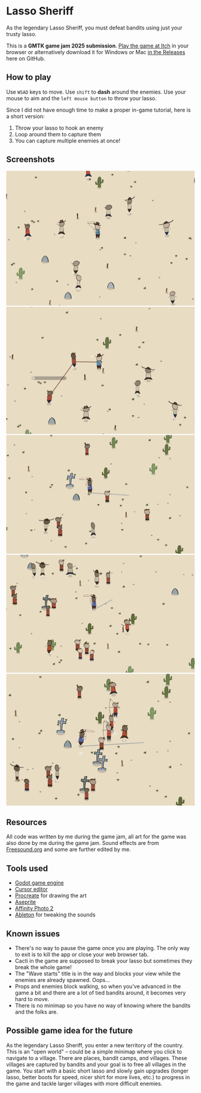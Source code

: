 # Lasso Sheriff

As the legendary Lasso Sheriff, you must defeat bandits using just your trusty lasso.

This is a **GMTK game jam 2025 submission**. [Play the game at Itch](https://martindzejky.itch.io/lasso-sheriff) in your browser or alternatively download it for Windows or Mac [in the Releases](https://github.com/martindzejky/lasso-sheriff/releases) here on GitHub.

## How to play

Use `WSAD` keys to move. Use `shift` to **dash** around the enemies. Use your mouse to aim and the `left mouse button` to throw your lasso.

Since I did not have enough time to make a proper in-game tutorial, here is a short version:

1. Throw your lasso to hook an enemy
2. Loop around them to capture them
3. You can capture multiple enemies at once!

## Screenshots

![screenshot 1](./screenshots/screenshot1.png)
![screenshot 2](./screenshots/screenshot2.png)
![screenshot 3](./screenshots/screenshot3.png)
![screenshot 4](./screenshots/screenshot4.png)
![screenshot 5](./screenshots/screenshot5.png)

## Resources

All code was written by me during the game jam, all art for the game was also done by me during the game jam. Sound effects are from [Freesound.org](https://freesound.org/) and some are further edited by me.

## Tools used

- [Godot game engine](https://godotengine.org/)
- [Cursor editor](https://www.cursor.com/)
- [Procreate](https://procreate.com/) for drawing the art
- [Aseprite](https://www.aseprite.org/)
- [Affinity Photo 2](https://affinity.serif.com/en-us/photo/)
- [Ableton](https://www.ableton.com/) for tweaking the sounds

## Known issues

- There's no way to pause the game once you are playing. The only way to exit is to kill the app or close your web browser tab.
- Cacti in the game are supposed to break your lasso but sometimes they break the whole game!
- The "Wave starts" title is in the way and blocks your view while the enemies are already spawned. Oops...
- Props and enemies block walking, so when you've advanced in the game a bit and there are a lot of tied bandits around, it becomes very hard to move.
- There is no minimap so you have no way of knowing where the bandits and the folks are.

## Possible game idea for the future

As the legendary Lasso Sheriff, you enter a new territory of the country. This is an "open world" – could be a simple minimap where you click to navigate to a village. There are places, bandit camps, and villages. These villages are captured by bandits and your goal is to free all villages in the game. You start with a basic short lasso and slowly gain upgrades (longer lasso, better boots for speed, nicer shirt for more lives, etc.) to progress in the game and tackle larger villages with more difficult enemies.
